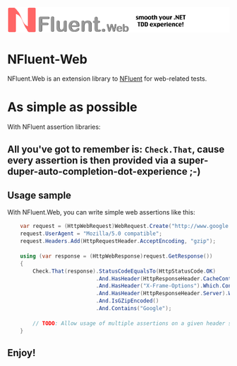 ![NFluentWeb](https://github.com/tpierrain/nfluent-web/blob/master/NFluentWebBanner.png?raw=true)

NFluent-Web
===========

NFluent.Web is an extension library to [NFluent](https://github.com/tpierrain/NFluent/blob/master/ReadMe.md) for web-related tests.

As simple as possible
=====================

With NFluent assertion libraries:

All you've got to remember is: `Check.That`, cause every assertion is then provided via a super-duper-auto-completion-dot-experience ;-)
------------------------------------------------------------------------------------------------------------------------


Usage sample
------------

With NFluent.Web, you can write simple web assertions like this:
```c#	
    var request = (HttpWebRequest)WebRequest.Create("http://www.google.com");
	request.UserAgent = "Mozilla/5.0 compatible";
	request.Headers.Add(HttpRequestHeader.AcceptEncoding, "gzip");

    using (var response = (HttpWebResponse)request.GetResponse())
    {
        Check.That(response).StatusCodeEqualsTo(HttpStatusCode.OK)
                            .And.HasHeader(HttpResponseHeader.CacheControl)
                            .And.HasHeader("X-Frame-Options").Which.Contains("SAMEORIGIN")
                            .And.HasHeader(HttpResponseHeader.Server).Which.Contains("gws")
                            .And.IsGZipEncoded()
							.And.Contains("Google");

        // TODO: Allow usage of multiple assertions on a given header such as:  .And.HasHeader("X-Frame-Options").Which.Contains("SAMEORIGIN").And.StartsWith("SAME").And.EndsWith("ORIGIN")
    }

```

Enjoy!
------
